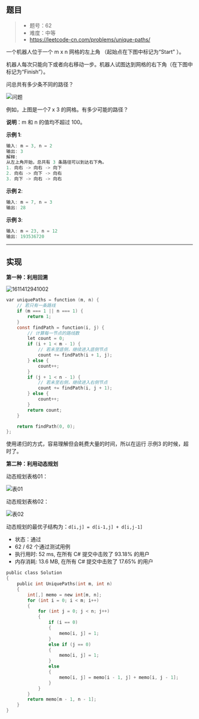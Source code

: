 ## 题目

> - 题号：62
> - 难度：中等
> - https://leetcode-cn.com/problems/unique-paths/

一个机器人位于一个 m x n 网格的左上角 （起始点在下图中标记为“Start” ）。

机器人每次只能向下或者向右移动一步。机器人试图达到网格的右下角（在下图中标记为“Finish”）。

问总共有多少条不同的路径？

![问题](https://img-blog.csdnimg.cn/20190912160514978.png)

例如，上图是一个7 x 3 的网格。有多少可能的路径？

<b>说明</b>：m 和 n 的值均不超过 100。

<b>示例 1</b>:
```c
输入: m = 3, n = 2
输出: 3
解释:
从左上角开始，总共有 3 条路径可以到达右下角。
1. 向右 -> 向右 -> 向下
2. 向右 -> 向下 -> 向右
3. 向下 -> 向右 -> 向右
```

<b>示例 2</b>:
```c
输入: m = 7, n = 3
输出: 28
```

<b>示例 3</b>:
```c
输入: m = 23, n = 12
输出: 193536720
```



---
## 实现

<b>第一种：利用回溯</b>

![1611412941002](C:\Users\李伟鑫\AppData\Roaming\Typora\typora-user-images\1611412941002.png)

```c
var uniquePaths = function (m, n) {
    // 若只有一条路线
    if (m === 1 || n === 1) {
        return 1;
    }
    const findPath = function(i, j) {
        // 计算每一节点的路线数
        let count = 0;
        if (i + 1 < m - 1) {
            // 若未至底侧，继续进入底侧节点
            count += findPath(i + 1, j);
        } else {
            count++;
        }
        if (j + 1 < n - 1) {
            // 若未至右侧，继续进入右侧节点
            count += findPath(i, j + 1);
        } else {
            count++;
        }
        return count;
    }

    return findPath(0, 0);
};
```

使用递归的方式，容易理解但会耗费大量的时间，所以在运行 示例3 的时候，超时了。

<b>第二种：利用动态规划</b>

动态规划表格01：

![表01](https://img-blog.csdnimg.cn/20190912160347481.png)

动态规划表格02：

![表02](https://img-blog.csdnimg.cn/20190912160424714.png)

动态规划的最优子结构为：`d[i,j] = d[i-1,j] + d[i,j-1]`

- 状态：通过
- 62 / 62 个通过测试用例
- 执行用时: 52 ms, 在所有 C# 提交中击败了 93.18% 的用户
- 内存消耗: 13.6 MB, 在所有 C# 提交中击败了 17.65% 的用户

```c
public class Solution
{
    public int UniquePaths(int m, int n)
    {
        int[,] memo = new int[m, n];
        for (int i = 0; i < m; i++)
        {
            for (int j = 0; j < n; j++)
            {
                if (i == 0)
                {
                    memo[i, j] = 1;
                }
                else if (j == 0)
                {
                    memo[i, j] = 1;
                }
                else
                {
                    memo[i, j] = memo[i - 1, j] + memo[i, j - 1];
                }
            }
        }
        return memo[m - 1, n - 1];
    }
}
```

